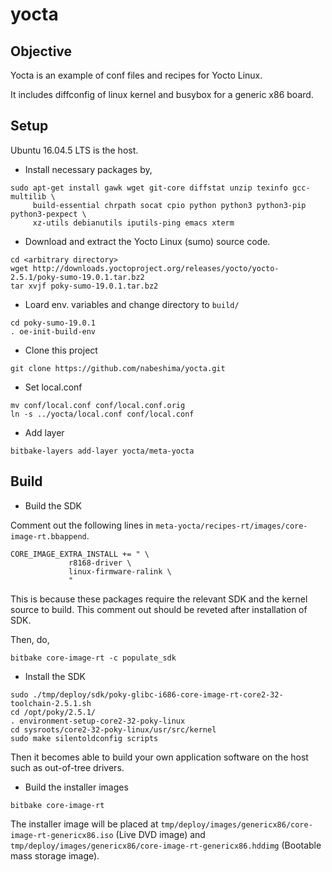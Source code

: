 # yocta

## Objective

Yocta is an example of conf files and recipes for Yocto Linux.

It includes diffconfig of linux kernel and busybox for a generic x86 board.

## Setup

Ubuntu 16.04.5 LTS is the host.

- Install necessary packages by,

```
sudo apt-get install gawk wget git-core diffstat unzip texinfo gcc-multilib \
     build-essential chrpath socat cpio python python3 python3-pip python3-pexpect \
     xz-utils debianutils iputils-ping emacs xterm 
```

- Download and extract the Yocto Linux (sumo) source code.

```
cd <arbitrary directory>
wget http://downloads.yoctoproject.org/releases/yocto/yocto-2.5.1/poky-sumo-19.0.1.tar.bz2
tar xvjf poky-sumo-19.0.1.tar.bz2
```

- Loard env. variables and change directory to `build/`

```
cd poky-sumo-19.0.1
. oe-init-build-env
```

- Clone this project

```
git clone https://github.com/nabeshima/yocta.git
```

- Set local.conf

```
mv conf/local.conf conf/local.conf.orig
ln -s ../yocta/local.conf conf/local.conf
```

- Add layer

```
bitbake-layers add-layer yocta/meta-yocta
```

## Build


- Build the SDK

Comment out the following lines in `meta-yocta/recipes-rt/images/core-image-rt.bbappend`.

```
CORE_IMAGE_EXTRA_INSTALL += " \
			 r8168-driver \
			 linux-firmware-ralink \
			 "
```

This is because these packages require the relevant SDK and the kernel source to build.
This comment out should be reveted after installation of SDK.

Then, do,

```
bitbake core-image-rt -c populate_sdk
```


- Install the SDK

```
sudo ./tmp/deploy/sdk/poky-glibc-i686-core-image-rt-core2-32-toolchain-2.5.1.sh
cd /opt/poky/2.5.1/
. environment-setup-core2-32-poky-linux
cd sysroots/core2-32-poky-linux/usr/src/kernel
sudo make silentoldconfig scripts
```

Then it becomes able to build your own application software on the host such as out-of-tree drivers.

- Build the installer images

```
bitbake core-image-rt
```

The installer image will be placed at `tmp/deploy/images/genericx86/core-image-rt-genericx86.iso` (Live DVD image) and `tmp/deploy/images/genericx86/core-image-rt-genericx86.hddimg` (Bootable mass storage image).



